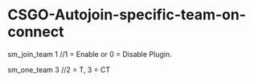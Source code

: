 # CSGO-Autojoin-specific-team-on-connect
sm_join_team 1 //1 = Enable or 0 = Disable Plugin.


sm_one_team 3 //2 = T, 3 = CT
